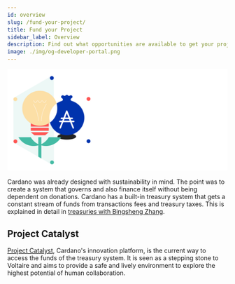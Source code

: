 ```yaml
---
id: overview
slug: /fund-your-project/
title: Fund your Project
sidebar_label: Overview
description: Find out what opportunities are available to get your project funded.
image: ./img/og-developer-portal.png
---
```


![Fund your project](../../static/img/card-fund-your-project-title.svg)

Cardano was already designed with sustainability in mind. The point was to create a system that governs and also finance itself without being dependent on donations.  Cardano has a built-in treasury system that gets a constant stream of funds from transactions fees and treasury taxes. This is explained in detail in [treasuries with Bingsheng Zhang](https://www.youtube.com/watch?v=Hyh3h_yX-S0). 

## Project Catalyst

[Project Catalyst](project-catalyst), Cardano's innovation platform, is the current way to access the funds of the treasury system. It is seen as a stepping stone to Voltaire and aims to provide a safe and lively environment to explore the highest potential of human collaboration. 
